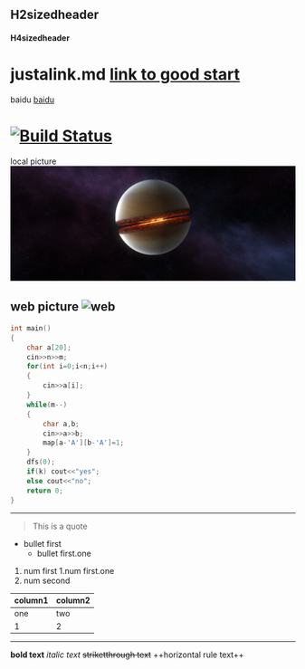 ## H2sizedheader
#### H4sizedheader

justalink.md
[link to good start](https://github.com/shaozl-2118/newrepo/blob/main/justalink.md)
=======================
baidu
[baidu](https://baidu.com)

[![Build Status](https://travis-ci.org/joemccann/dillinger.svg?branch=master)](https://travis-ci.org/joemccann/dillinger)
=======================
local picture
![local](https://github.com/shaozl-2118/newrepo/blob/main/killstar.png)

web picture
![web](https://cldup.com/dTxpPi9lDf.thumb.png)
--------------------------------
```cpp
int main()
{
	char a[20];
	cin>>n>>m;
	for(int i=0;i<n;i++)
	{
		cin>>a[i];
	}
	while(m--)
	{
		char a,b;
		cin>>a>>b;
		map[a-'A'][b-'A']=1;
	}
	dfs(0);
	if(k) cout<<"yes";
	else cout<<"no";
	return 0;
}
```
--------------------------------
> This is a quote

- bullet first
    - bullet first.one
1. num first
    1.num first.one
2. num second

| column1 | column2 |
|--------|--------|
|  one   |  two   |
|  1   |  2   |
--------------------------------
**bold text**
*italic text*
~~striketthrough text~~
++horizontal rule text++


